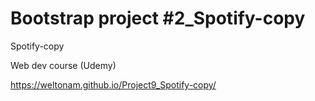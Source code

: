 # Bootstrap project #2_Spotify-copy
 Spotify-copy
 
 Web dev course (Udemy)
 
https://weltonam.github.io/Project9_Spotify-copy/
